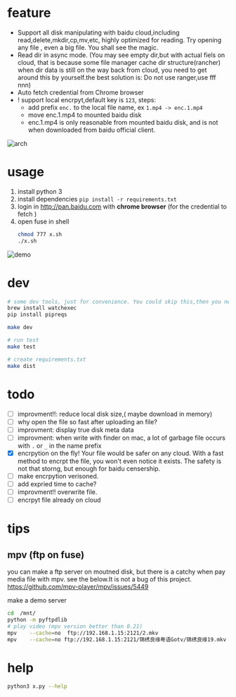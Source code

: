 
# feature 
- Support all disk manipulating with baidu cloud,including read,delete,mkdir,cp,mv,etc, highly optimized for reading. Try opening any file , even a big file. You shall see the magic.
- Read dir in async mode. (You may see empty dir,but with actual fiels on cloud, that is because some file manager cache dir structure(rancher) when dir data is still on the way back from cloud, you need to get around this by yourself.the best solution is: Do not use ranger,use fff nnn)
- Auto fetch credential from Chrome browser
- ! support local encrpyt,default key is `123`, steps:
  - add prefix `enc.` to  the local file name, ex   `1.mp4 -> enc.1.mp4`
  - move enc.1.mp4  to mounted baidu disk
  - enc.1.mp4 is only reasonable from mounted baidu disk, and is not when downloaded from baidu official client.

![arch](https://github.com/zk4/baiduFuse/blob/master/img/arch2.jpg)



# usage 
1. install python 3 
1. install dependencies `pip install -r requirements.txt`
1. login in http://pan.baidu.com with **chrome browser** (for the credential to fetch )
2. open fuse in shell
    ``` bash
    chmod 777 x.sh
    ./x.sh
    ```

![demo](https://github.com/zk4/baiduFuse/blob/master/img/d.gif)

# dev 
``` bash
# some dev tools, just for convenience. You could skip this,then you need to config the dev enviroment yourself
brew install watchexec 
pip install pipreqs

make dev 

# run test 
make test 

# create requirements.txt 
make dist 
```
# todo 
- [ ] improvment!!: reduce local disk size,( maybe download in memory)
- [ ] why open the file so fast after uploading an file?
- [ ] improvment: display true disk meta data
- [ ] improvment: when write with finder on mac, a lot of garbage file occurs with `.` or `_`  in the name prefix 
- [x] encrpytion on the fly! 
   Your file would be safer on any cloud. With a fast method to encrpt the file, you won't even notice it exists. The safety is not that storng, but enough for baidu censership.
- [ ] make encrpytion verisoned.
- [ ] add expried time to cache?
- [ ] improvment!! overwrite file. 
- [ ] encrpyt file already on cloud
# tips  
## mpv (ftp on fuse)
you can make a ftp server on moutned disk, but there is a catchy when pay media file with mpv. see the below.It is not a bug of this project.
https://github.com/mpv-player/mpv/issues/5449

make a demo server
``` bash
cd  /mnt/
python -m pyftpdlib
# play video (mpv version better than 0.21)
mpv    --cache=no  ftp://192.168.1.15:2121/2.mkv
mpv    --cache=no ftp://192.168.1.15:2121/锦绣良缘粤语Gotv/锦绣良缘19.mkv 
```

# help 

``` bash 
python3 x.py --help

```
